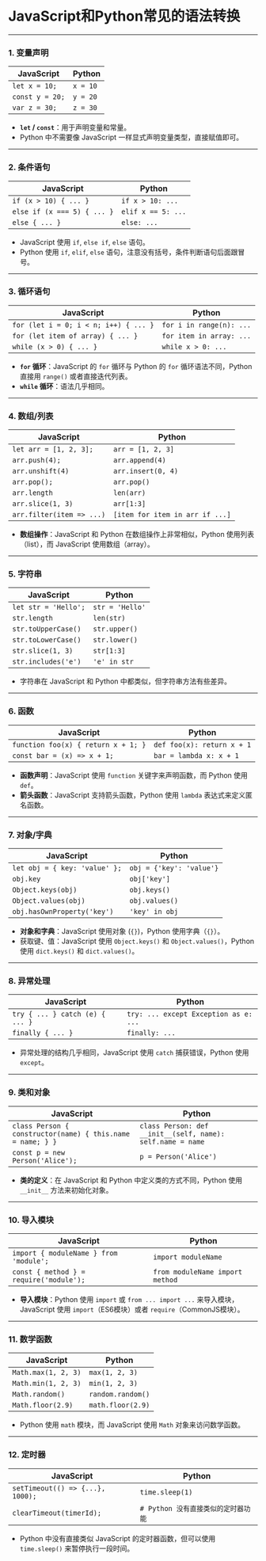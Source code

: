 # JavaScript和Python常见的语法转换
---

### **1. 变量声明**

| JavaScript                | Python                |
|---------------------------|-----------------------|
| `let x = 10;`             | `x = 10`              |
| `const y = 20;`           | `y = 20`              |
| `var z = 30;`             | `z = 30`              |

- **`let` / `const`**：用于声明变量和常量。
- Python 中不需要像 JavaScript 一样显式声明变量类型，直接赋值即可。

---

### **2. 条件语句**

| JavaScript                | Python                |
|---------------------------|-----------------------|
| `if (x > 10) { ... }`      | `if x > 10: ...`      |
| `else if (x === 5) { ... }`| `elif x == 5: ...`    |
| `else { ... }`             | `else: ...`           |

- JavaScript 使用 `if`, `else if`, `else` 语句。
- Python 使用 `if`, `elif`, `else` 语句，注意没有括号，条件判断语句后面跟冒号。

---

### **3. 循环语句**

| JavaScript                         | Python                        |
|------------------------------------|-------------------------------|
| `for (let i = 0; i < n; i++) { ... }` | `for i in range(n): ...`      |
| `for (let item of array) { ... }`  | `for item in array: ...`      |
| `while (x > 0) { ... }`            | `while x > 0: ...`            |

- **`for` 循环**：JavaScript 的 `for` 循环与 Python 的 `for` 循环语法不同，Python 直接用 `range()` 或者直接迭代列表。
- **`while` 循环**：语法几乎相同。

---

### **4. 数组/列表**

| JavaScript                | Python                          |
|---------------------------|---------------------------------|
| `let arr = [1, 2, 3];`    | `arr = [1, 2, 3]`               |
| `arr.push(4);`            | `arr.append(4)`                 |
| `arr.unshift(4)`          | `arr.insert(0, 4) `             |
| `arr.pop();`              | `arr.pop()`                     |
| `arr.length`              | `len(arr)`                      |
| `arr.slice(1, 3)`         | `arr[1:3]`                      |
| `arr.filter(item => ...)` | `[item for item in arr if ...]` |

- **数组操作**：JavaScript 和 Python 在数组操作上非常相似，Python 使用列表（list），而 JavaScript 使用数组（array）。

---

### **5. 字符串**

| JavaScript                     | Python                        |
|---------------------------------|-------------------------------|
| `let str = 'Hello';`            | `str = 'Hello'`               |
| `str.length`                    | `len(str)`                    |
| `str.toUpperCase()`             | `str.upper()`                 |
| `str.toLowerCase()`             | `str.lower()`                 |
| `str.slice(1, 3)`               | `str[1:3]`                    |
| `str.includes('e')`             | `'e' in str`                  |

- 字符串在 JavaScript 和 Python 中都类似，但字符串方法有些差异。

---

### **6. 函数**

| JavaScript                               | Python                              |
|------------------------------------------|-------------------------------------|
| `function foo(x) { return x + 1; }`     | `def foo(x): return x + 1`         |
| `const bar = (x) => x + 1;`             | `bar = lambda x: x + 1`            |

- **函数声明**：JavaScript 使用 `function` 关键字来声明函数，而 Python 使用 `def`。
- **箭头函数**：JavaScript 支持箭头函数，Python 使用 `lambda` 表达式来定义匿名函数。

---

### **7. 对象/字典**

| JavaScript                         | Python                          |
|------------------------------------|---------------------------------|
| `let obj = { key: 'value' };`      | `obj = {'key': 'value'}`        |
| `obj.key`                          | `obj['key']`                    |
| `Object.keys(obj)`                 | `obj.keys()`                    |
| `Object.values(obj)`               | `obj.values()`                  |
| `obj.hasOwnProperty('key')`        | `'key' in obj`                  |

- **对象和字典**：JavaScript 使用对象 (`{}`)，Python 使用字典（`{}`）。
- 获取键、值：JavaScript 使用 `Object.keys()` 和 `Object.values()`，Python 使用 `dict.keys()` 和 `dict.values()`。

---

### **8. 异常处理**

| JavaScript                          | Python                              |
|-------------------------------------|-------------------------------------|
| `try { ... } catch (e) { ... }`     | `try: ... except Exception as e: ...` |
| `finally { ... }`                   | `finally: ...`                     |

- 异常处理的结构几乎相同，JavaScript 使用 `catch` 捕获错误，Python 使用 `except`。

---

### **9. 类和对象**

| JavaScript                               | Python                              |
|------------------------------------------|-------------------------------------|
| `class Person { constructor(name) { this.name = name; } }` | `class Person: def __init__(self, name): self.name = name` |
| `const p = new Person('Alice');`        | `p = Person('Alice')`              |

- **类的定义**：在 JavaScript 和 Python 中定义类的方式不同，Python 使用 `__init__` 方法来初始化对象。

---

### **10. 导入模块**

| JavaScript                           | Python                          |
|--------------------------------------|---------------------------------|
| `import { moduleName } from 'module';`| `import moduleName`             |
| `const { method } = require('module');`| `from moduleName import method` |

- **导入模块**：Python 使用 `import` 或 `from ... import ...` 来导入模块，JavaScript 使用 `import`（ES6模块）或者 `require`（CommonJS模块）。

---

### **11. 数学函数**

| JavaScript                          | Python                              |
|-------------------------------------|-------------------------------------|
| `Math.max(1, 2, 3)`                 | `max(1, 2, 3)`                     |
| `Math.min(1, 2, 3)`                 | `min(1, 2, 3)`                     |
| `Math.random()`                     | `random.random()`                  |
| `Math.floor(2.9)`                   | `math.floor(2.9)`                   |

- Python 使用 `math` 模块，而 JavaScript 使用 `Math` 对象来访问数学函数。

---

### **12. 定时器**

| JavaScript                           | Python                              |
|--------------------------------------|-------------------------------------|
| `setTimeout(() => {...}, 1000);`     | `time.sleep(1)`                     |
| `clearTimeout(timerId);`             | `# Python 没有直接类似的定时器功能` |

- Python 中没有直接类似 JavaScript 的定时器函数，但可以使用 `time.sleep()` 来暂停执行一段时间。